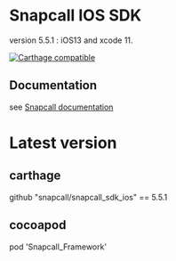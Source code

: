 # Snapcall IOS SDK
version 5.5.1 : iOS13 and xcode 11.

[![Carthage compatible](https://img.shields.io/badge/Carthage-compatible-4BC51D.svg?style=flat)](https://github.com/Carthage/Carthage)
## Documentation
 
see [Snapcall documentation](https://doc.snapcall.io/#ios)

# Latest version

## carthage

github "snapcall/snapcall_sdk_ios" == 5.5.1

## cocoapod

pod 'Snapcall_Framework'

